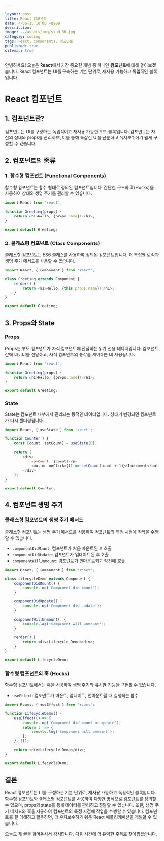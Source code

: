 ```yaml
---

layout: post
title: React 컴포넌트
date: 4-06-15 10:00 +0900
description: 
image: ../assets/img/stud-36.jpg
category: coding
tags: React, Components, 컴포넌트
published: true
sitemap: true
---
```


안녕하세요! 오늘은 **React**에서 가장 중요한 개념 중 하나인 **컴포넌트**에 대해 알아보겠습니다. React 컴포넌트는 UI를 구축하는 기본 단위로, 재사용 가능하고 독립적인 블록입니다.

# React 컴포넌트

## 1. 컴포넌트란?

컴포넌트는 UI를 구성하는 독립적이고 재사용 가능한 코드 블록입니다. 컴포넌트는 자신의 상태와 props를 관리하며, 이를 통해 복잡한 UI를 단순하고 유지보수하기 쉽게 구성할 수 있습니다.

## 2. 컴포넌트의 종류

### 1. 함수형 컴포넌트 (Functional Components)

함수형 컴포넌트는 함수 형태로 정의된 컴포넌트입니다. 간단한 구조와 훅(Hooks)을 사용하여 상태와 생명 주기를 관리할 수 있습니다.

```javascript
import React from 'react';

function Greeting(props) {
    return <h1>Hello, {props.name}!</h1>;
}

export default Greeting;
```

### 2. 클래스형 컴포넌트 (Class Components)

클래스형 컴포넌트는 ES6 클래스를 사용하여 정의된 컴포넌트입니다. 더 복잡한 로직과 생명 주기 메서드를 사용할 수 있습니다.

```javascript
import React, { Component } from 'react';

class Greeting extends Component {
    render() {
        return <h1>Hello, {this.props.name}!</h1>;
    }
}

export default Greeting;
```

## 3. Props와 State

### Props

Props는 부모 컴포넌트가 자식 컴포넌트에 전달하는 읽기 전용 데이터입니다. 컴포넌트 간에 데이터를 전달하고, 자식 컴포넌트의 동작을 제어하는 데 사용됩니다.

```javascript
import React from 'react';

function Greeting(props) {
    return <h1>Hello, {props.name}!</h1>;
}

export default Greeting;
```

### State

State는 컴포넌트 내부에서 관리되는 동적인 데이터입니다. 상태가 변경되면 컴포넌트가 다시 렌더링됩니다.

```javascript
import React, { useState } from 'react';

function Counter() {
    const [count, setCount] = useState(0);

    return (
        <div>
            <p>Count: {count}</p>
            <button onClick={() => setCount(count + 1)}>Increment</button>
        </div>
    );
}

export default Counter;
```

## 4. 컴포넌트 생명 주기

### 클래스형 컴포넌트의 생명 주기 메서드

클래스형 컴포넌트는 생명 주기 메서드를 사용하여 컴포넌트의 특정 시점에 작업을 수행할 수 있습니다.

- `componentDidMount`: 컴포넌트가 처음 마운트된 후 호출
- `componentDidUpdate`: 컴포넌트가 업데이트된 후 호출
- `componentWillUnmount`: 컴포넌트가 언마운트되기 직전에 호출

```javascript
import React, { Component } from 'react';

class LifecycleDemo extends Component {
    componentDidMount() {
        console.log('Component did mount');
    }

    componentDidUpdate() {
        console.log('Component did update');
    }

    componentWillUnmount() {
        console.log('Component will unmount');
    }

    render() {
        return <div>Lifecycle Demo</div>;
    }
}

export default LifecycleDemo;
```

### 함수형 컴포넌트의 훅 (Hooks)

함수형 컴포넌트에서는 훅을 사용하여 생명 주기와 유사한 기능을 구현할 수 있습니다.

- `useEffect`: 컴포넌트가 마운트, 업데이트, 언마운트될 때 실행되는 함수

```javascript
import React, { useEffect } from 'react';

function LifecycleDemo() {
    useEffect(() => {
        console.log('Component did mount or update');
        return () => {
            console.log('Component will unmount');
        };
    }, []);

    return <div>Lifecycle Demo</div>;
}

export default LifecycleDemo;
```

## 결론

React 컴포넌트는 UI를 구성하는 기본 단위로, 재사용 가능하고 독립적인 블록입니다. 함수형 컴포넌트와 클래스형 컴포넌트를 사용하여 다양한 방식으로 컴포넌트를 정의할 수 있으며, props와 state를 통해 데이터를 관리하고 전달할 수 있습니다. 또한, 생명 주기 메서드와 훅을 사용하여 컴포넌트의 특정 시점에 작업을 수행할 수 있습니다. 컴포넌트를 잘 이해하고 활용하면, 더 유지보수하기 쉬운 React 애플리케이션을 개발할 수 있습니다.

오늘도 제 글을 읽어주셔서 감사합니다. 다음 시간에 더 유익한 주제로 찾아뵙겠습니다.
